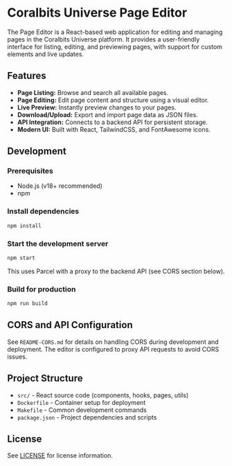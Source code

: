 # Coralbits Universe Page Editor

The Page Editor is a React-based web application for editing and managing pages in the Coralbits Universe platform. It provides a user-friendly interface for listing, editing, and previewing pages, with support for custom elements and live updates.

## Features

- **Page Listing:** Browse and search all available pages.
- **Page Editing:** Edit page content and structure using a visual editor.
- **Live Preview:** Instantly preview changes to your pages.
- **Download/Upload:** Export and import page data as JSON files.
- **API Integration:** Connects to a backend API for persistent storage.
- **Modern UI:** Built with React, TailwindCSS, and FontAwesome icons.

## Development

### Prerequisites

- Node.js (v18+ recommended)
- npm

### Install dependencies

```bash
npm install
```

### Start the development server

```bash
npm start
```

This uses Parcel with a proxy to the backend API (see CORS section below).

### Build for production

```bash
npm run build
```

## CORS and API Configuration

See `README-CORS.md` for details on handling CORS during development and deployment. The editor is configured to proxy API requests to avoid CORS issues.

## Project Structure

- `src/` - React source code (components, hooks, pages, utils)
- `Dockerfile` - Container setup for deployment
- `Makefile` - Common development commands
- `package.json` - Project dependencies and scripts

## License

See [LICENSE](./LICENSE) for license information.